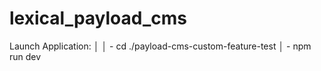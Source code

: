 # lexical_payload_cms


 Launch Application:
│
│    - cd ./payload-cms-custom-feature-test
│    - npm run dev